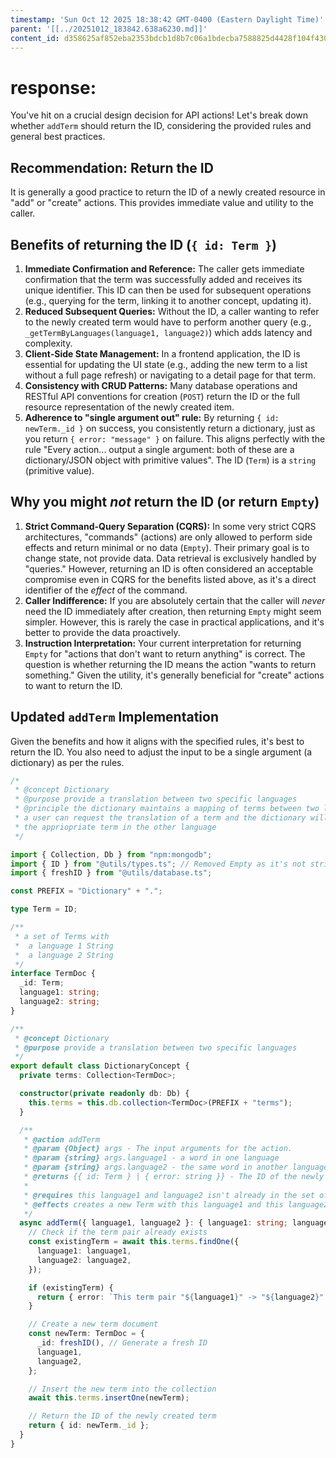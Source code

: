 ```yaml
---
timestamp: 'Sun Oct 12 2025 18:38:42 GMT-0400 (Eastern Daylight Time)'
parent: '[[../20251012_183842.638a6230.md]]'
content_id: d358625af852eba2353bdcb1d8b7c06a1bdecba7588825d4428f104f4300bdbe
---
```


# response:

You've hit on a crucial design decision for API actions! Let's break down whether `addTerm` should return the ID, considering the provided rules and general best practices.

## Recommendation: Return the ID

It is generally a good practice to return the ID of a newly created resource in "add" or "create" actions. This provides immediate value and utility to the caller.

## Benefits of returning the ID (`{ id: Term }`)

1. **Immediate Confirmation and Reference:** The caller gets immediate confirmation that the term was successfully added and receives its unique identifier. This ID can then be used for subsequent operations (e.g., querying for the term, linking it to another concept, updating it).
2. **Reduced Subsequent Queries:** Without the ID, a caller wanting to refer to the newly created term would have to perform another query (e.g., `_getTermByLanguages(language1, language2)`) which adds latency and complexity.
3. **Client-Side State Management:** In a frontend application, the ID is essential for updating the UI state (e.g., adding the new term to a list without a full page refresh) or navigating to a detail page for that term.
4. **Consistency with CRUD Patterns:** Many database operations and RESTful API conventions for creation (`POST`) return the ID or the full resource representation of the newly created item.
5. **Adherence to "single argument out" rule:** By returning `{ id: newTerm._id }` on success, you consistently return a dictionary, just as you return `{ error: "message" }` on failure. This aligns perfectly with the rule "Every action... output a single argument: both of these are a dictionary/JSON object with primitive values". The ID (`Term`) is a `string` (primitive value).

## Why you might *not* return the ID (or return `Empty`)

1. **Strict Command-Query Separation (CQRS):** In some very strict CQRS architectures, "commands" (actions) are only allowed to perform side effects and return minimal or no data (`Empty`). Their primary goal is to change state, not provide data. Data retrieval is exclusively handled by "queries." However, returning an ID is often considered an acceptable compromise even in CQRS for the benefits listed above, as it's a direct identifier of the *effect* of the command.
2. **Caller Indifference:** If you are absolutely certain that the caller will *never* need the ID immediately after creation, then returning `Empty` might seem simpler. However, this is rarely the case in practical applications, and it's better to provide the data proactively.
3. **Instruction Interpretation:** Your current interpretation for returning `Empty` for "actions that don't want to return anything" is correct. The question is whether returning the ID means the action "wants to return something." Given the utility, it's generally beneficial for "create" actions to want to return the ID.

## Updated `addTerm` Implementation

Given the benefits and how it aligns with the specified rules, it's best to return the ID. You also need to adjust the input to be a single argument (a dictionary) as per the rules.

```typescript
/*
 * @concept Dictionary
 * @purpose provide a translation between two specific languages
 * @principle the dictionary maintains a mapping of terms between two languages,
 * a user can request the translation of a term and the dictionary will provide
 * the appriopriate term in the other language
 */

import { Collection, Db } from "npm:mongodb";
import { ID } from "@utils/types.ts"; // Removed Empty as it's not strictly used for success now
import { freshID } from "@utils/database.ts";

const PREFIX = "Dictionary" + ".";

type Term = ID;

/**
 * a set of Terms with
 *  a language 1 String
 *  a language 2 String
 */
interface TermDoc {
  _id: Term;
  language1: string;
  language2: string;
}

/**
 * @concept Dictionary
 * @purpose provide a translation between two specific languages
 */
export default class DictionaryConcept {
  private terms: Collection<TermDoc>;

  constructor(private readonly db: Db) {
    this.terms = this.db.collection<TermDoc>(PREFIX + "terms");
  }

  /**
   * @action addTerm
   * @param {Object} args - The input arguments for the action.
   * @param {string} args.language1 - a word in one language
   * @param {string} args.language2 - the same word in another language
   * @returns {{ id: Term } | { error: string }} - The ID of the newly added term on success, or an error message.
   *
   * @requires this language1 and language2 isn't already in the set of terms
   * @effects creates a new Term with this language1 and this language2
   */
  async addTerm({ language1, language2 }: { language1: string; language2: string }): Promise<{ id: Term } | { error: string }> {
    // Check if the term pair already exists
    const existingTerm = await this.terms.findOne({
      language1: language1,
      language2: language2,
    });

    if (existingTerm) {
      return { error: `This term pair "${language1}" -> "${language2}" already exists.` };
    }

    // Create a new term document
    const newTerm: TermDoc = {
      _id: freshID(), // Generate a fresh ID
      language1,
      language2,
    };

    // Insert the new term into the collection
    await this.terms.insertOne(newTerm);

    // Return the ID of the newly created term
    return { id: newTerm._id };
  }
}
```
